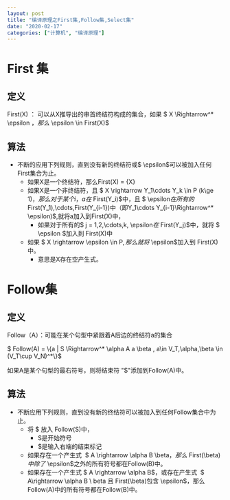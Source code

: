 ```yaml
---
layout: post
title: "编译原理之First集,Follow集,Select集"
date: "2020-02-17"
categories: ["计算机", "编译原理"]
---
```


# First 集

## 定义

First(X) ： 可以从X推导出的串首终结符构成的集合，如果 $ X \\Rightarrow^\* \\epsilon $，那么$ \\epsilon \\in First(X)$

## 算法

- 不断的应用下列规则，直到没有新的终结符或$ \\epsilon$可以被加入任何First集合为止。
    - 如果X是一个终结符，那么First(X) = {X}
    - 如果X是一个非终结符，且 $ X \\rightarrow Y\_1\\cdots Y\_k \\in P (k\\ge 1)$，那么对于某个i，a在$ First(Y\_i)$中，且 $ \\epsilon$在所有的$ First(Y\_1),\\cdots,First(Y\_{i-1})中（即Y\_1\\cdots Y\_{i-1}\\Rightarrow^\* \\epsilon)$,就将a加入到First(X)中，
        - 如果对于所有的$ j = 1,2,\\cdots,k$,$ \\epsilon$在$ First(Y\_j)$中，就将 $ \\epsilon $加入到 First(X)中
    - 如果 $ X \\rightarrow \\epsilon \\in P$,那么就将$ \\epsilon$加入到 First(X)中。
        - 意思是X存在空产生式。

# Follow集

## 定义

Follow（A）：可能在某个句型中紧跟着A后边的终结符a的集合

$ Follow(A) = \\{a | S \\Rightarrow^\* \\alpha A a \\beta , a\\in V\_T,\\alpha,\\beta \\in (V\_T\\cup V\_N)^\*\\}$

如果A是某个句型的最右符号，则将结束符 "$"添加到Follow(A)中。

## 算法

- 不断应用下列规则，直到没有新的终结符可以被加入到任何Follow集合中为止。
    - 将 $ 放入 Follow(S)中，
        - S是开始符号
        - $是输入右端的结束标记
    - 如果存在一个产生式  $ A \\rightarrow \\alpha B \\beta$，那么$ First(\\beta)$中除了$ \\epsilon$之外的所有符号都在Follow(B)中。
    - 如果存在一个产生式 $ A \\rightarrow \\alpha B$，或存在产生式  $ A\\rightarrow \\alpha B \\ beta 且 First(\\beta)包含 \\epsilon$，那么Follow(A)中的所有符号都在Follow(B)中。
